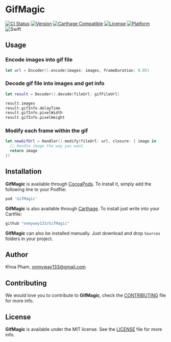 # GifMagic

[![CI Status](http://img.shields.io/travis/onmyway133/GifMagic.svg?style=flat)](https://travis-ci.org/onmyway133/GifMagic)
[![Version](https://img.shields.io/cocoapods/v/GifMagic.svg?style=flat)](http://cocoadocs.org/docsets/GifMagic)
[![Carthage Compatible](https://img.shields.io/badge/Carthage-compatible-4BC51D.svg?style=flat)](https://github.com/Carthage/Carthage)
[![License](https://img.shields.io/cocoapods/l/GifMagic.svg?style=flat)](http://cocoadocs.org/docsets/GifMagic)
[![Platform](https://img.shields.io/cocoapods/p/GifMagic.svg?style=flat)](http://cocoadocs.org/docsets/GifMagic)
![Swift](https://img.shields.io/badge/%20in-swift%203.0-orange.svg)

## Usage

### Encode images into gif file

```swift
let url = Encoder().encode(images: images, frameDuration: 0.05)
```

### Decode gif file into images and get info

```swift
let result = Decoder().decode(fileUrl: gifFileUrl)

result.images
result.gifInfo.delayTime
result.gifInfo.pixelWidth
result.gifInfo.pixelHeight
```

### Modify each frame within the gif

```swift
let newGifUrl = Handler().modify(fileUrl: url, closure: { image in
  // Handle image the way you want
  return image
})
```

## Installation

**GifMagic** is available through [CocoaPods](http://cocoapods.org). To install
it, simply add the following line to your Podfile:

```ruby
pod 'GifMagic'
```

**GifMagic** is also available through [Carthage](https://github.com/Carthage/Carthage).
To install just write into your Cartfile:

```ruby
github "onmyway133/GifMagic"
```

**GifMagic** can also be installed manually. Just download and drop `Sources` folders in your project.

## Author

Khoa Pham, onmyway133@gmail.com

## Contributing

We would love you to contribute to **GifMagic**, check the [CONTRIBUTING](https://github.com/onmyway133/GifMagic/blob/master/CONTRIBUTING.md) file for more info.

## License

**GifMagic** is available under the MIT license. See the [LICENSE](https://github.com/onmyway133/GifMagic/blob/master/LICENSE.md) file for more info.
